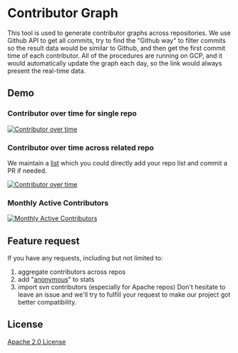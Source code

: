 # Contributor Graph

This tool is used to generate contributor graphs across repositories. We use Github API to get all commits, try to find the "Github way" to filter commits so the result data would be similar to Github, and then get the first commit time of each contributor. All of the procedures are running on GCP, and it would automatically update the graph each day, so the link would always present the real-time data.

## Demo

### Contributor over time for single repo

[![Contributor over time](https://contributor-overtime-api.apiseven.com/contributors-svg?chart=contributorOverTime&repo=apache/apisix)](https://www.apiseven.com/en/contributor-graph?chart=contributorOverTime&repo=apache/apisix)

### Contributor over time across related repo

We maintain a [list](api-go/config/multi-repo.yaml) which you could directly add your repo list and commit a PR if needed.

[![Contributor over time](https://contributor-overtime-api.apiseven.com/contributors-svg?chart=contributorOverTime&repo=apache/apisix&merge=true)](https://www.apiseven.com/en/contributor-graph?chart=contributorOverTime&repo=apache/apisix&merge=true)

### Monthly Active Contributors

[![Monthly Active Contributors](https://contributor-overtime-api.apiseven.com/contributors-svg?chart=contributorMonthlyActivity&repo=apache/apisix&merge=true)](https://www.apiseven.com/en/contributor-graph?chart=contributorMonthlyActivity&repo=apache/apisix&merge=true)

## Feature request

If you have any requests, including but not limited to:

1. aggregate contributors across repos
2. add "[anonymous](https://docs.github.com/en/rest/reference/repos#list-repository-contributors)" to stats
3. import svn contributors (especially for Apache repos)
   Don't hesitate to leave an issue and we'll try to fulfill your request to make our project got better compatibility.

## License

[Apache 2.0 License](./LICENSE)
